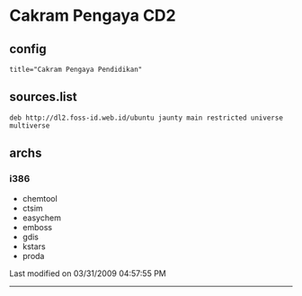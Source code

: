 # Cakram Pengaya CD2

## config

`title="Cakram Pengaya Pendidikan"`

## sources.list
```
deb http://dl2.foss-id.web.id/ubuntu jaunty main restricted universe multiverse
```

## archs

### i386
  * chemtool
  * ctsim
  * easychem
  * emboss
  * gdis
  * kstars
  * proda

Last modified on 03/31/2009 04:57:55 PM
 
---
 
